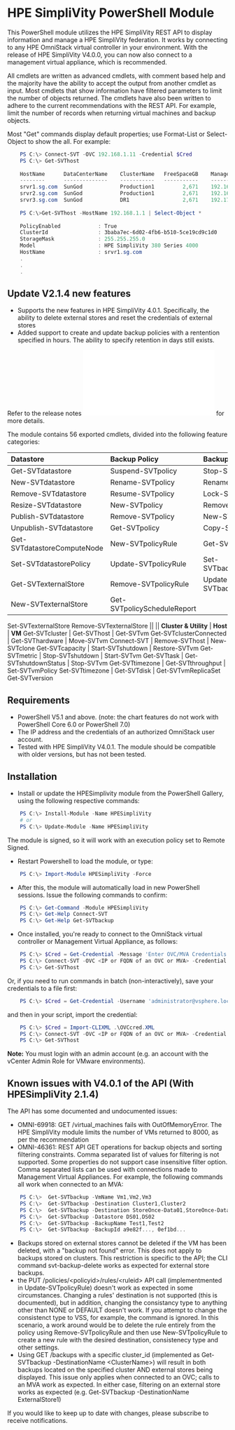  # HPE SimpliVity PowerShell Module

This PowerShell module utilizes the HPE SimpliVity REST API to display information and manage a HPE SimpliVity federation. It works by connecting to any HPE OmniStack virtual controller in your environment. With the release of HPE SimpliVity V4.0.0, you can now also connect to a management virtual appliance, which is recommended.

All cmdlets are written as advanced cmdlets, with comment based help and the majority have the ability to accept the output from another cmdlet as input. Most cmdlets that show information have filtered parameters to limit the number of objects returned. The cmdlets have also been written to adhere to the current recommendations with the REST API. For example, limit the number of records when returning virtual machines and backup objects.

Most "Get" commands display default properties; use Format-List or Select-Object to show the  all. For example:
```powershell
    PS C:\> Connect-SVT -OVC 192.168.1.11 -Credential $Cred
    PS C:\> Get-SVThost
    
    HostName      DataCenterName    ClusterName   FreeSpaceGB    ManagementIP   StorageIP     FederationIP 
    --------      --------------    -----------   -----------    ------------   ---------     ------------
    srvr1.sg.com  SunGod            Production1         2,671    192.168.1.11   192.168.2.1   192.168.3.1
    srvr2.sg.com  SunGod            Production1         2,671    192.168.1.12   192.168.2.2   192.168.3.2
    srvr3.sg.com  SunGod            DR1                 2,671    192.170.1.11   192.170.2.1   192.170.3.1
   
    PS C:\>Get-SVThost -HostName 192.168.1.1 | Select-Object *
    
    PolicyEnabled            : True
    ClusterId                : 3baba7ec-6d02-4fb6-b510-5ce19cd9c1d0
    StorageMask              : 255.255.255.0
    Model                    : HPE SimpliVity 380 Series 4000
    HostName                 : srvr1.sg.com
    .
    .
    .
```
## Update V2.1.4 new features

* Supports the new features in HPE SimpliVity 4.0.1. Specifically, the ability to delete external stores and reset the credentials of external stores 
* Added support to create and update backup policies with a rentention specified in hours. The ability to specify retention in days still exists. 

Refer to the release notes ![here](/RELEASENOTES.md) for more details.

The module contains 56 exported cmdlets, divided into the following feature categories:

Datastore | Backup Policy | Backups
:--- | :--- | :---
Get-SVTdatastore | Suspend-SVTpolicy | Stop-SVTbackup
New-SVTdatastore | Rename-SVTpolicy | Rename-SVTbackup
Remove-SVTdatastore | Resume-SVTpolicy | Lock-SVTbackup
Resize-SVTdatastore | New-SVTpolicy | Remove-SVTbackup
Publish-SVTdatastore | Remove-SVTpolicy | New-SVTbackup
Unpublish-SVTdatastore | Get-SVTpolicy | Copy-SVTbackup
Get-SVTdatastoreComputeNode | New-SVTpolicyRule | Get-SVTbackup
Set-SVTdatastorePolicy | Update-SVTpolicyRule | Set-SVTbackupRetention
Get-SVTexternalStore | Remove-SVTpolicyRule | Update-SVTbackupUniqueSize
New-SVTexternalStore | Get-SVTpolicyScheduleReport 
Set-SVTexternalStore
Remove-SVTexternalStore
||
||
**Cluster & Utility** | **Host** | **VM**
Get-SVTcluster | Get-SVThost | Get-SVTvm
Get-SVTclusterConnected | Get-SVThardware | Move-SVTvm
Connect-SVT | Remove-SVThost | New-SVTclone
Get-SVTcapacity | Start-SVTshutdown | Restore-SVTvm
Get-SVTmetric | Stop-SVTshutdown | Start-SVTvm
Get-SVTtask | Get-SVTshutdownStatus | Stop-SVTvm
Get-SVTtimezone | Get-SVTthroughput | Set-SVTvmPolicy
Set-SVTtimezone | Get-SVTdisk | Get-SVTvmReplicaSet
Get-SVTversion

## Requirements

* PowerShell V5.1 and above. (note: the chart features do not work with PowerShell Core 6.0 or PowerShell 7.0)
* The IP address and the credentials of an authorized OmniStack user account.
* Tested with HPE SimpliVity V4.0.1. The module should be compatible with older versions, but has not been tested. 

## Installation

* Install or update the HPESimplivity module from the PowerShell Gallery, using the following respective commands:
```powershell
    PS C:\> Install-Module -Name HPESimpliVity
    # or
    PS C:\> Update-Module -Name HPESimpliVity
```
The module is signed, so it will work with an execution policy set to Remote Signed.

* Restart Powershell to load the module, or type:
```powershell
    PS C:\> Import-Module HPESimpliVity -Force
```
* After this, the module will automatically load in new PowerShell sessions. Issue the following commands to confirm:
```powershell
    PS C:\> Get-Command -Module HPESimpliVity
    PS C:\> Get-Help Connect-SVT
    PS C:\> Get-Help Get-SVTbackup
```
* Once installed, you're ready to connect to the OmniStack virtual controller or Management Virtual Appliance, as follows:
```powershell
    PS C:\> $Cred = Get-Credential -Message 'Enter OVC/MVA Credentials'
    PS C:\> Connect-SVT -OVC <IP or FQDN of an OVC or MVA> -Credential $Cred
    PS C:\> Get-SVThost
```
Or, if you need to run commands in batch (non-interactively), save your credentials to a file first:

```powershell
    PS C:\> $Cred = Get-Credential -Username 'administrator@vsphere.local' | Export-Clixml .\OVCcred.XML 
```
and then in your script, import the credential:
```powershell
    PS C:\> $Cred = Import-CLIXML .\OVCcred.XML
    PS C:\> Connect-SVT -OVC <IP or FQDN of an OVC or MVA> -Credential $Cred
    PS C:\> Get-SVThost
```

**Note:** You must login with an admin account (e.g. an account with the vCenter Admin Role for VMware environments).

## Known issues with V4.0.1 of the API (With HPESimpliVity 2.1.4)

The API has some documented and undocumented issues:
* OMNI-69918: GET /virtual_machines fails with OutOfMemoryError. The HPE SimpliVity module limits the number of VMs returned to 8000, as per the recommendation
* OMNI-46361: REST API GET operations for backup objects and sorting filtering constraints. Comma separated list of values for filtering is not supported. Some properties do not support case insensitive filter option. Comma separated lists can be used with connections made to Management Virtual Appliances. For example, the following commands all work when connected to an MVA:

````powershell
    PS C:\>  Get-SVTbackup -VmName Vm1,Vm2,Vm3
    PS C:\>  Get-SVTbackup -Destination Cluster1,Cluster2
    PS C:\>  Get-SVTbackup -Destination StoreOnce-Data01,StoreOnce-Data02
    PS C:\>  Get-SVTbackup -Datastore DS01,DS02
    PS C:\>  Get-SVTbackup -BackupName Test1,Test2
    PS C:\>  Get-SVTbackup -BackupId a9e82f..., 0ef1bd...
````

* Backups stored on external stores cannot be deleted if the VM has been deleted, with a "backup not found" error. This does not apply to backups stored on clusters. This restriction is specific to the API; the CLI command svt-backup-delete works as expected for external store backups.
* the PUT /policies/\<policyid\>/rules/\<ruleid\> API call (implementmented in Update-SVTpolicyRule) doesn't work as expected in some circumstances. Changing a rules' destination is not supported (this is documented), but in addition, changing the consistancy type to anything other than NONE or DEFAULT doesn't work. If you attempt to change the consistenct type to VSS, for example, the command is ignored. In this scenario, a work around would be to delete the rule entirely from the policy using Remove-SVTpolicyRule and then use New-SVTpolicyRule to create a new rule with the desired destination, consistenecy type and other settings.
* Using GET /backups with a specific cluster_id (implemented as Get-SVTbackup -DestinationName \<ClusterName\>) will result in both backups located on the specified cluster AND external stores being displayed. This issue only applies when connected to an OVC; calls to an MVA work as expected. In either case, filtering on an external store works as expected (e.g. Get-SVTbackup -DestinationName ExternalStore1)

If you would like to keep up to date with changes, please subscribe to receive notifications.

